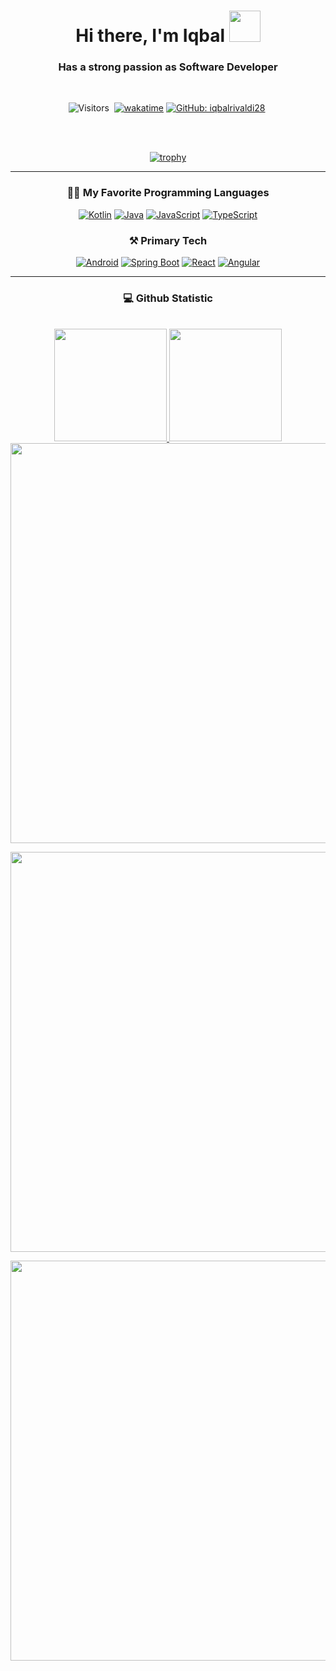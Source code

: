 <h1 align="center"> Hi there, I'm Iqbal <img src="https://media.giphy.com/media/hvRJCLFzcasrR4ia7z/giphy.gif" width="50px" height="50px"></h1> 
<h3 align="center">Has a strong passion as Software Developer</h3>

<br />

<div align="center">
 
![Visitors](https://komarev.com/ghpvc/?username=iqbalrivaldi28&style=flat&label=visitors)&nbsp;
[![wakatime](https://wakatime.com/badge/user/b087c056-4dc0-4403-8666-03dcded11c5f.svg)](https://wakatime.com/@b087c056-4dc0-4403-8666-03dcded11c5f)
[![GitHub: iqbalrivaldi28](https://img.shields.io/github/followers/iqbalrivaldi28?label=follow&style=social)](https://github.com/iqbalrivaldi28)&nbsp;

</div>
<br />
<br />


<div align="center">
 
[![trophy](https://github-profile-trophy.vercel.app/?username=iqbalrivaldi28&theme=algolia)](https://github.com/ryo-ma/github-profile-trophy)

</div>

<hr />

<div align="center">
 
 ### 👨‍💻 My Favorite Programming Languages

<p>
  <a href="#"><img  alt="Kotlin" src="https://img.shields.io/badge/kotlin-%237F52FF.svg?style=for-the-badge&logo=kotlin&logoColor=white"/></a>
  <a href="#"><img  alt="Java" src="https://img.shields.io/badge/java-%23ED8B00.svg?&style=for-the-badge&logo=java&logoColor=white"/></a>
  <a href="#"><img  alt="JavaScript" src="https://img.shields.io/badge/javascript-%23323330.svg?&style=for-the-badge&logo=javascript&logoColor=%23F7DF1E"/></a>
  <a href="#"><img alt="TypeScript" src="https://img.shields.io/badge/typescript-%23007ACC.svg?&style=for-the-badge&logo=typescript&logoColor=white"/></a>


### ⚒️ Primary Tech
 <a href="#"><img alt="Android" src="https://img.shields.io/badge/Android-%236DB33F.svg?&style=for-the-badge&logo=android&logoColor=white"/></a>
 <a href="#"><img alt="Spring Boot" src="https://img.shields.io/badge/Spring%20Boot-%236DB33F.svg?&style=for-the-badge&logo=spring&logoColor=white"/></a>
 <a href="#"><img alt="React" src="https://img.shields.io/badge/React-%2361DAFB.svg?&style=for-the-badge&logo=react&logoColor=white"/></a>
<a href="#"><img alt="Angular" src="https://img.shields.io/badge/Angular-%23DD0031.svg?&style=for-the-badge&logo=angular&logoColor=white"/></a>
</div>

<hr />

<div align="center">
 
### 💻 Github Statistic

 <br />

 <a href="https://github.com/iqbalrivaldi28">
   <img height="180em" src="https://github-readme-stats-eight-theta.vercel.app/api/top-langs/?username=iqbalrivaldi28&layout=compact&langs_count=8&theme=algolia"/>
  <img height="180em" src="https://github-readme-stats-eight-theta.vercel.app/api?username=iqbalrivaldi28&show_icons=true&theme=algolia&include_all_commits=true&count_private=true"/>
</a>

<img width="640px" src="https://github-readme-streak-stats.herokuapp.com/?user=iqbalrivaldi28&hide_border=true&theme=algolia">

[<img align="center" width="640px" src="https://github-readme-stats.vercel.app/api/wakatime?username=iqball&layout=compact&hide_border=true&theme=algolia">](https://wakatime.com/@iqball)

<img align="center" width="640px" src="https://github-profile-summary-cards.vercel.app/api/cards/profile-details?username=iqbalrivaldi28&theme=algolia">

</div>


